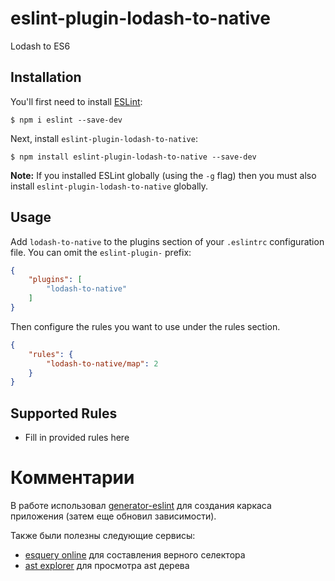 # eslint-plugin-lodash-to-native

Lodash to ES6

## Installation

You'll first need to install [ESLint](http://eslint.org):

```
$ npm i eslint --save-dev
```

Next, install `eslint-plugin-lodash-to-native`:

```
$ npm install eslint-plugin-lodash-to-native --save-dev
```

**Note:** If you installed ESLint globally (using the `-g` flag) then you must also install `eslint-plugin-lodash-to-native` globally.

## Usage

Add `lodash-to-native` to the plugins section of your `.eslintrc` configuration file. You can omit the `eslint-plugin-` prefix:

```json
{
    "plugins": [
        "lodash-to-native"
    ]
}
```


Then configure the rules you want to use under the rules section.

```json
{
    "rules": {
        "lodash-to-native/map": 2
    }
}
```

## Supported Rules

* Fill in provided rules here





# Комментарии 

 В работе использовал [generator-eslint](https://github.com/eslint/generator-eslint) для создания каркаса приложения 
 (затем еще обновил зависимости).
 
 Также были полезны следующие сервисы:
 * [esquery online](https://estools.github.io/esquery/) для составления верного селектора
 * [ast explorer](https://astexplorer.net/) для просмотра ast дерева
 
 
